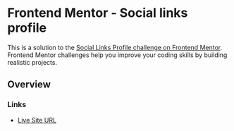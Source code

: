 # Frontend Mentor - Social links profile

This is a solution to the [Social Links Profile challenge on Frontend Mentor](https://www.frontendmentor.io/challenges/blog-preview-card-ckPaj01IcS). Frontend Mentor challenges help you improve your coding skills by building realistic projects. 

## Overview

### Links

- [Live Site URL](https://sharangb.github.io/fmio-blog-preview-card/)